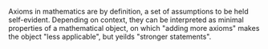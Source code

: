 Axioms in mathematics are by definition, a set of assumptions to be held self-evident. Depending on context, they can be interpreted as minimal properties of a mathematical object, on which "adding more axioms" makes the object "less applicable", but yeilds "stronger statements".